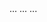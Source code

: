 <!DOCTYPE html>
<html lang="th">
<head>
    ...
    <!-- (เนื้อหาเกมส์ทฤษฎีสีที่ฉันให้ไว้ก่อนหน้า) -->
    ...
</head>
<body>
    ...
</body>
</html>
